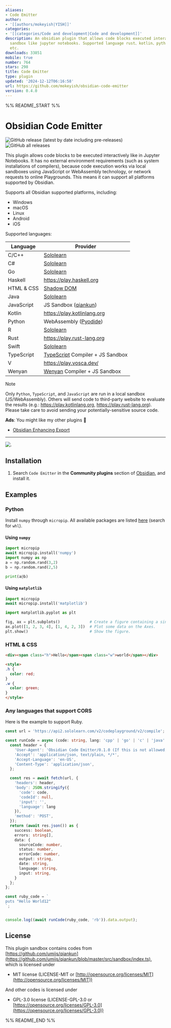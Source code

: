 ```yaml
---
aliases:
- Code Emitter
author:
- '[[authors/mokeyish|YISH]]'
categories:
- '[[categories/Code and development|Code and development]]'
description: An obsidian plugin that allows code blocks executed interactively in
  sandbox like jupyter notebooks. Supported language rust、kotlin、python、Javascript、TypeScript
  etc.
downloads: 33851
mobile: true
number: 764
stars: 298
title: Code Emitter
type: plugin
updated: '2024-12-12T06:16:58'
url: https://github.com/mokeyish/obsidian-code-emitter
version: 0.4.0
---
```


%% README_START %%

# Obsidian Code Emitter

![GitHub release (latest by date including pre-releases)](https://img.shields.io/github/v/release/mokeyish/obsidian-code-emitter?display_name=tag&include_prereleases)
![GitHub all releases](https://img.shields.io/github/downloads/mokeyish/obsidian-code-emitter/total?style=flat-square)

This plugin allows code blocks to be executed interactively like in Jupyter Notebooks.
It has no external environment requirements (such as system installations of compilers), because code execution works via local sandboxes using JavaScript or WebAssembly technology, or network requests to online Playgrounds.
This means it can support all platforms supported by Obsidian.

Supports all Obsidian supported platforms, including:

- Windows
- macOS
- Linux
- Android
- iOS

Supported languages:

| Language           | Provider                                                                                        |
| ------------------ | ----------------------------------------------------------------------------------------------- |
| C/C++              | [Sololearn](https://www.sololearn.com)                                                          |
| C#                 | [Sololearn](https://www.sololearn.com)                                                          |
| Go                 | [Sololearn](https://www.sololearn.com)                                                          |
| Haskell            | https://play.haskell.org                                                                        |
| HTML & CSS         | [Shadow DOM](https://developer.mozilla.org/en-US/docs/Web/API/Web_components/Using_shadow_DOM)  |
| Java               | [Sololearn](https://www.sololearn.com)                                                          |
| JavaScript         | JS Sandbox ([qiankun](https://github.com/umijs/qiankun/blob/master/src/sandbox/index.ts))       |
| Kotlin             | https://play.kotlinlang.org                                                                     |
| Python             | WebAssembly ([Pyodide](https://github.com/pyodide/pyodide))                                     |
| R                  | [Sololearn](https://www.sololearn.com)                                                          |
| Rust               | https://play.rust-lang.org                                                                      |
| Swift              | [Sololearn](https://www.sololearn.com)                                                          |
| TypeScript         | [TypeScript](https://www.typescriptlang.org/) Compiler + JS Sandbox                             |
| V                  | https://play.vosca.dev/                                                                         |
| Wenyan             | [Wenyan](https://github.com/wenyan-lang/wenyan)  Compiler + JS Sandbox                          |

> [!NOTE]  
> Only `Python`, `TypeScript`, and `JavaScript` are run in a local sandbox (JS/WebAssembly).
> Others will send code to third-party website to evaluate the results (e.g.: https://play.kotlinlang.org, https://play.rust-lang.org).
> Please take care to avoid sending your potentially-sensitive source code.

**Ads**: You might like my other plugins 🤪

- [Obsidian Enhancing Export](https://github.com/mokeyish/obsidian-enhancing-export)

---

![.](https://raw.githubusercontent.com/mokeyish/obsidian-code-emitter/HEAD/screenshots/code-emitter.gif)

## Installation

1. Search `Code Emitter` in the **Community plugins** section of [Obsidian](https://obsidian.md/), and install it.

## Examples

### Python

Install `numpy` through `micropip`. All available packages are listed [here](https://github.com/mokeyish/pyodide-dist/find/master) (search for `whl`).

#### Using `numpy`

```python
import micropip
await micropip.install('numpy')  
import numpy as np
a = np.random.rand(3,2)
b = np.random.rand(2,5)

print(a@b)
```

#### Using `matplotlib`

```python
import micropip
await micropip.install('matplotlib')

import matplotlib.pyplot as plt

fig, ax = plt.subplots()             # Create a figure containing a single Axes.
ax.plot([1, 2, 3, 4], [1, 4, 2, 3])  # Plot some data on the Axes.
plt.show()                           # Show the figure.
```

### HTML & CSS

```html
<div><span class="h">Hello</span><span class="w">world</span></div>

<style>
.h {
  color: red;
}
.w {
  color: green;
}
</style>
```

### Any languages that support CORS

Here is the example to support Ruby.

```typescript
const url = 'https://api2.sololearn.com/v2/codeplayground/v2/compile';

const runCode = async (code: string, lang: 'cpp' | 'go' | 'c' | 'java' | 'cs' | 'swift' | 'rb') => {
  const header = {
    'User-Agent': 'Obsidian Code Emitter/0.1.0 (If this is not allowed, please let me know)',
    'Accept': 'application/json, text/plain, */*',
    'Accept-Language': 'en-US',
    'Content-Type': 'application/json',
  };

  const res = await fetch(url, {
    'headers': header,
    'body': JSON.stringify({
      'code': code,
      'codeId': null,
      'input': '',
      'language': lang
    }),
    'method': 'POST',
  });
  return (await res.json()) as {
    success: boolean,
    errors: string[],
    data: {
      sourceCode: number,
      status: number,
      errorCode: number,
      output: string,
      date: string,
      language: string,
      input: string,
    }
  };
};

const ruby_code = `
puts "Hello World12"
`;


console.log((await runCode(ruby_code, 'rb')).data.output);
```



## License

This plugin sandbox contains codes from [https://github.com/umijs/qiankun](https://github.com/umijs/qiankun/blob/master/src/sandbox/index.ts), which is licensed under

- MIT license (LICENSE-MIT or [http://opensource.org/licenses/MIT](http://opensource.org/licenses/MIT))

And other codes is licensed under

- GPL-3.0 license (LICENSE-GPL-3.0 or [https://opensource.org/licenses/GPL-3.0](https://opensource.org/licenses/GPL-3.0))


%% README_END %%